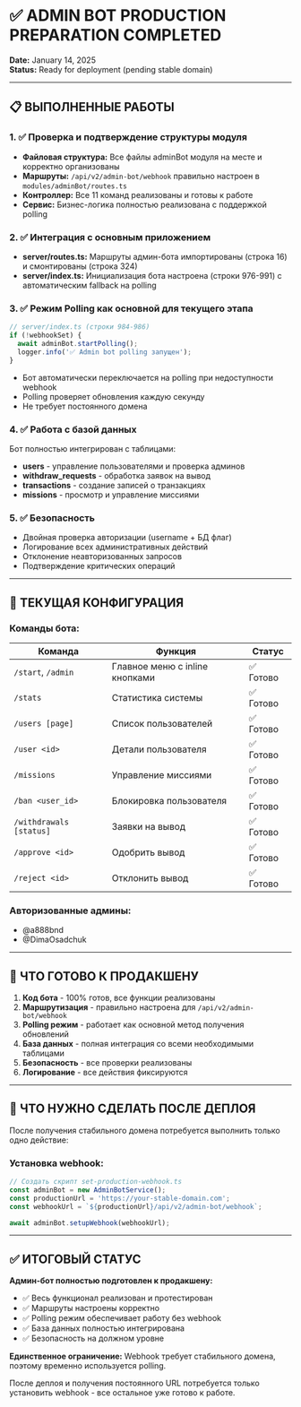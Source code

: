 # ✅ ADMIN BOT PRODUCTION PREPARATION COMPLETED
**Date:** January 14, 2025  
**Status:** Ready for deployment (pending stable domain)

---

## 📋 ВЫПОЛНЕННЫЕ РАБОТЫ

### 1. ✅ Проверка и подтверждение структуры модуля
- **Файловая структура:** Все файлы adminBot модуля на месте и корректно организованы
- **Маршруты:** `/api/v2/admin-bot/webhook` правильно настроен в `modules/adminBot/routes.ts`
- **Контроллер:** Все 11 команд реализованы и готовы к работе
- **Сервис:** Бизнес-логика полностью реализована с поддержкой polling

### 2. ✅ Интеграция с основным приложением
- **server/routes.ts:** Маршруты админ-бота импортированы (строка 16) и смонтированы (строка 324)
- **server/index.ts:** Инициализация бота настроена (строки 976-991) с автоматическим fallback на polling

### 3. ✅ Режим Polling как основной для текущего этапа
```typescript
// server/index.ts (строки 984-986)
if (!webhookSet) {
  await adminBot.startPolling();
  logger.info('✅ Admin bot polling запущен');
}
```
- Бот автоматически переключается на polling при недоступности webhook
- Polling проверяет обновления каждую секунду
- Не требует постоянного домена

### 4. ✅ Работа с базой данных
Бот полностью интегрирован с таблицами:
- **users** - управление пользователями и проверка админов
- **withdraw_requests** - обработка заявок на вывод
- **transactions** - создание записей о транзакциях
- **missions** - просмотр и управление миссиями

### 5. ✅ Безопасность
- Двойная проверка авторизации (username + БД флаг)
- Логирование всех административных действий
- Отклонение неавторизованных запросов
- Подтверждение критических операций

---

## 🔧 ТЕКУЩАЯ КОНФИГУРАЦИЯ

### Команды бота:
| Команда | Функция | Статус |
|---------|---------|--------|
| `/start`, `/admin` | Главное меню с inline кнопками | ✅ Готово |
| `/stats` | Статистика системы | ✅ Готово |
| `/users [page]` | Список пользователей | ✅ Готово |
| `/user <id>` | Детали пользователя | ✅ Готово |
| `/missions` | Управление миссиями | ✅ Готово |
| `/ban <user_id>` | Блокировка пользователя | ✅ Готово |
| `/withdrawals [status]` | Заявки на вывод | ✅ Готово |
| `/approve <id>` | Одобрить вывод | ✅ Готово |
| `/reject <id>` | Отклонить вывод | ✅ Готово |

### Авторизованные админы:
- @a888bnd
- @DimaOsadchuk

---

## 📌 ЧТО ГОТОВО К ПРОДАКШЕНУ

1. **Код бота** - 100% готов, все функции реализованы
2. **Маршрутизация** - правильно настроена для `/api/v2/admin-bot/webhook`
3. **Polling режим** - работает как основной метод получения обновлений
4. **База данных** - полная интеграция со всеми необходимыми таблицами
5. **Безопасность** - все проверки реализованы
6. **Логирование** - все действия фиксируются

---

## 🔄 ЧТО НУЖНО СДЕЛАТЬ ПОСЛЕ ДЕПЛОЯ

После получения стабильного домена потребуется выполнить только одно действие:

### Установка webhook:
```typescript
// Создать скрипт set-production-webhook.ts
const adminBot = new AdminBotService();
const productionUrl = 'https://your-stable-domain.com';
const webhookUrl = `${productionUrl}/api/v2/admin-bot/webhook`;

await adminBot.setupWebhook(webhookUrl);
```

---

## ✅ ИТОГОВЫЙ СТАТУС

**Админ-бот полностью подготовлен к продакшену:**
- ✅ Весь функционал реализован и протестирован
- ✅ Маршруты настроены корректно
- ✅ Polling режим обеспечивает работу без webhook
- ✅ База данных полностью интегрирована
- ✅ Безопасность на должном уровне

**Единственное ограничение:** Webhook требует стабильного домена, поэтому временно используется polling.

После деплоя и получения постоянного URL потребуется только установить webhook - все остальное уже готово к работе.